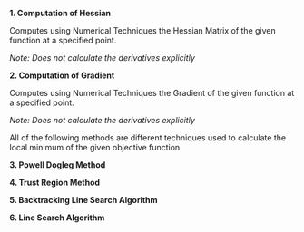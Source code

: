 **1. Computation of Hessian**

  Computes using Numerical Techniques the Hessian Matrix of the given function at a specified point.

*Note: Does not calculate the derivatives explicitly*

**2. Computation of Gradient**

Computes using Numerical Techniques the Gradient of the given function at a specified point.

*Note: Does not calculate the derivatives explicitly*

All of the following methods are different techniques used to calculate the local minimum of the given objective function.

**3. Powell Dogleg Method**

**4. Trust Region Method**

**5. Backtracking Line Search Algorithm**

**6. Line Search Algorithm**


